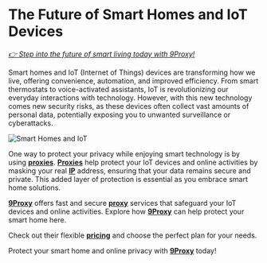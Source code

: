 # The Future of Smart Homes and IoT Devices

 *[👉 Step into the future of smart living today with 9Proxy!](https://the9proxy.short.gy/home-github-james2k4)*

Smart homes and IoT (Internet of Things) devices are transforming how we live, offering convenience, automation, and improved efficiency. From smart thermostats to voice-activated assistants, IoT is revolutionizing our everyday interactions with technology. However, with this new technology comes new security risks, as these devices often collect vast amounts of personal data, potentially exposing you to unwanted surveillance or cyberattacks.

![Smart Homes and IoT](https://iotbusinessnews.com/WordPress/wp-content/uploads/2023/01/iot-for-smart-homes.jpg)

One way to protect your privacy while enjoying smart technology is by using **[proxies](https://the9proxy.short.gy/home-github-james2k4)**. **[Proxies](https://the9proxy.short.gy/home-github-james2k4)** help protect your IoT devices and online activities by masking your real **[IP](https://the9proxy.short.gy/home-github-james2k4)** address, ensuring that your data remains secure and private. This added layer of protection is essential as you embrace smart home solutions.

**[9Proxy](https://the9proxy.short.gy/home-github-james2k4)** offers fast and secure **[proxy](https://the9proxy.short.gy/home-github-james2k4)** services that safeguard your IoT devices and online activities. Explore how **[9Proxy](https://the9proxy.short.gy/home-github-james2k4)** can help protect your smart home here.

Check out their flexible **[pricing](https://the9proxy.short.gy/pricing-github-james2k4)** and choose the perfect plan for your needs.

Protect your smart home and online privacy with **[9Proxy](https://the9proxy.short.gy/home-github-james2k4)** today!
